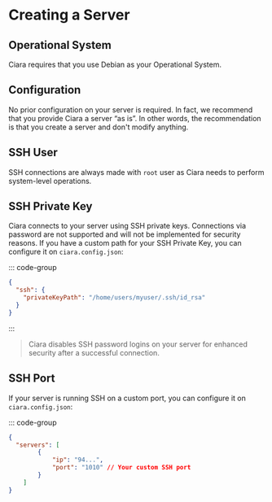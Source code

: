 # Creating a Server

## Operational System

Ciara requires that you use Debian as your Operational System.

## Configuration

No prior configuration on your server is required. In fact, we recommend that you provide Ciara a server “as is”. In other words, the recommendation is that you create a server and don't modify anything.

## SSH User

SSH connections are always made with `root` user as Ciara needs to perform system-level operations.

## SSH Private Key

Ciara connects to your server using SSH private keys. Connections via password are not supported and will not be implemented for security reasons. If you have a custom path for your SSH Private Key, you can configure it on `ciara.config.json`:

::: code-group
```json [ciara.config.json]
{
  "ssh": {
    "privateKeyPath": "/home/users/myuser/.ssh/id_rsa"
  }
}
```
:::

> <Badge type="warning" text="Warning" /> Ciara disables SSH password logins on your server for enhanced security after a successful connection.

## SSH Port

If your server is running SSH on a custom port, you can configure it on `ciara.config.json`:

::: code-group
```json [ciara.config.json]
{
  "servers": [
		{
			"ip": "94...",
			"port": "1010" // Your custom SSH port
		}
	]
}
```
